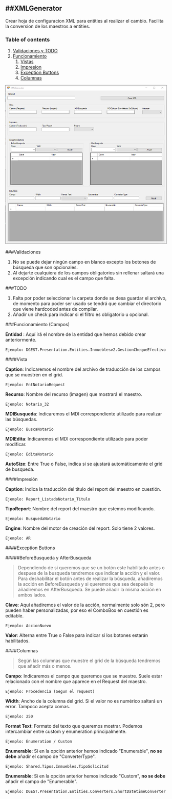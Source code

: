 ##XMLGenerator
---
Crear hoja de configuracion XML para entities al realizar el cambio. Facilita la conversion de los maestros a entities.

### Table of contents
1. [Validaciones y TODO](#validacionestodo)
2. [Funcionamiento](#funcionamiento)
    1. [Vistas](#vistas)
    2. [Impresion](#impresion)
    3. [Exception Buttons](#exceptionbuttons)
    4. [Columnas](#columnas)

![alt text](https://github.com/Xelarey97/XMLGenerator/blob/master/img/program.png?raw=true)

<div id="validacionestodo"/>

###Validaciones 


1. No se puede dejar ningún campo en blanco excepto los botones de búsqueda que son opcionales.
2. Al dejarte cualquiera de los campos obligatorios sin rellenar saltará una excepción indicando cual es el campo que falta.

###TODO
1. Falta por poder seleccionar la carpeta donde se desa guardar el archivo, de momento para poder ser usado se tendrá que cambiar el directorio que viene hardcoded antes de compilar.
2. Añadir un check para indicar si el filtro es obligatorio u opcional.

<div  id="funcionamiento"/>

###Funcionamiento (Campos)

**Entidad** : Aquí irá el nombre de la entidad que hemos debido crear anteriormente.
```
Ejemplo: DGEST.Presentation.Entities.Inmueblesv2.GestionChequeEfectivo
```
<div id="vistas"/>

####Vista

**Caption**: Indicaremos el nombre del archivo de traducción de los campos que se muestren en el grid.
```
Ejemplo: EntNotarioRequest
```

**Recurso**: Nombre del recurso (imagen) que mostrará el maestro.
```
Ejemplo: Notario_32
```

**MDIBusqueda**: Indicaremos el MDI correspondiente utilizado para realizar las búsquedas.
```
Ejemplo: BuscaNotario
```

**MDIEdita**: Indicaremos el MDI correspondiente utilizado para poder modificar.
```
Ejemplo: EditaNotario
```

**AutoSize**: Entre True o False, indica si se ajustará automáticamente el grid de busqueda.

<div id="impresion"/>

####Impresión

**Caption**: Indica la traducción del título del report del maestro en cuestión.
```
Ejemplo: Report_ListadoNotario_Titulo
```

**TipoReport**: Nombre del report del maestro que estemos modificando.
```
Ejemplo: BusquedaNotario
```

**Engine**: Nombre del motor de creación del report. Solo tiene 2 valores.
```
Ejemplo: AR
```

<div id="exceptionbuttons"/>

####Exception Buttons

#####BeforeBusqueda y AfterBusqueda

> Dependiendo de si queremos que se un botón este habilitado antes o despues de la busqueda tendremos que indicar la acción y el valor.
Para deshabilitar el botón antes de realizar la búsqueda, añadiremos la acción en BeforeBusqueda y si queremos que sea después lo añadiremos en AfterBusqueda. Se puede añadir la misma acción en ambos lados.

**Clave**: Aquí añadiremos el valor de la acción, normalmente solo són 2, pero pueden haber personalizadas, por eso el ComboBox en cuestión es editable.
```
Ejemplo: AccionNuevo
```

**Valor**: Alterna entre True o False para indicar si los botones estarán habilitados.

<div id="columnas"/>

####Columnas

>Según las columnas que muestre el grid de la búsqueda tendremos que añadir más o menos.

**Campo**: Indicaremos el campo que queremos que se muestre. Suele estar relacionado con el nombre que aparece en el Request del maestro.
```
Ejemplo: Procedencia (Segun el request)
```

**Width**: Ancho de la columna del grid. Si el valor no es numérico saltará un error. Tampoco acepta comas.
```
Ejemplo: 250
```

**Format Text**: Formato del texto que queremos mostrar. Podemos intercambiar entre custom y enumeration principalmente.
```
Ejemplo: Enumeration / Custom
```

**Enumerable**: Si en la opción anterior hemos indicado "Enumerable", **no se debe** añadir el campo de "ConverterType".
```
Ejemplo: Shared.Tipos.Inmuebles.TipoSolicitud
```

**Enumerable**: Si en la opción anterior hemos indicado "Custom", **no se debe** añadir el campo de "Enumerable".
```
Ejemplo: DGEST.Presentation.Entities.Converters.ShortDatetimeConverter
```